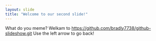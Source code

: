 ```yaml
---
layout: slide
title: "Welcome to our second slide!"
---
```

What do you meme? Welkam to https://github.com/bradly7738/github-slideshow.git
Use the left arrow to go back!
